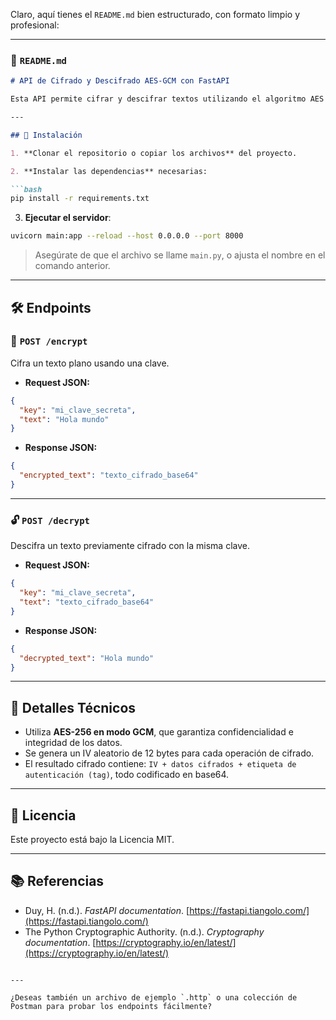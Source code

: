 ﻿Claro, aquí tienes el `README.md` bien estructurado, con formato limpio y profesional:

---

### 📄 `README.md`

````markdown
# API de Cifrado y Descifrado AES-GCM con FastAPI

Esta API permite cifrar y descifrar textos utilizando el algoritmo AES en modo GCM (Galois/Counter Mode) con claves de hasta 256 bits. Está desarrollada con FastAPI, ofreciendo alto rendimiento, documentación automática y validación de datos.

---

## 🚀 Instalación

1. **Clonar el repositorio o copiar los archivos** del proyecto.

2. **Instalar las dependencias** necesarias:

```bash
pip install -r requirements.txt
````

3. **Ejecutar el servidor**:

```bash
uvicorn main:app --reload --host 0.0.0.0 --port 8000
```

> Asegúrate de que el archivo se llame `main.py`, o ajusta el nombre en el comando anterior.

---

## 🛠️ Endpoints

### 🔐 `POST /encrypt`

Cifra un texto plano usando una clave.

* **Request JSON:**

```json
{
  "key": "mi_clave_secreta",
  "text": "Hola mundo"
}
```

* **Response JSON:**

```json
{
  "encrypted_text": "texto_cifrado_base64"
}
```

---

### 🔓 `POST /decrypt`

Descifra un texto previamente cifrado con la misma clave.

* **Request JSON:**

```json
{
  "key": "mi_clave_secreta",
  "text": "texto_cifrado_base64"
}
```

* **Response JSON:**

```json
{
  "decrypted_text": "Hola mundo"
}
```

---

## 🧠 Detalles Técnicos

* Utiliza **AES-256 en modo GCM**, que garantiza confidencialidad e integridad de los datos.
* Se genera un IV aleatorio de 12 bytes para cada operación de cifrado.
* El resultado cifrado contiene: `IV + datos cifrados + etiqueta de autenticación (tag)`, todo codificado en base64.

---

## 🧾 Licencia

Este proyecto está bajo la Licencia MIT.

---

## 📚 Referencias

* Duy, H. (n.d.). *FastAPI documentation*. [https://fastapi.tiangolo.com/](https://fastapi.tiangolo.com/)
* The Python Cryptographic Authority. (n.d.). *Cryptography documentation*. [https://cryptography.io/en/latest/](https://cryptography.io/en/latest/)

```

---

¿Deseas también un archivo de ejemplo `.http` o una colección de Postman para probar los endpoints fácilmente?
```
